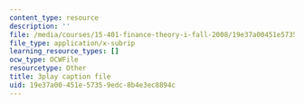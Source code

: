 ```yaml
---
content_type: resource
description: ''
file: /media/courses/15-401-finance-theory-i-fall-2008/19e37a00451e57359edc8b4e3ec8894c_z2oQe6B1Qa4.vtt
file_type: application/x-subrip
learning_resource_types: []
ocw_type: OCWFile
resourcetype: Other
title: 3play caption file
uid: 19e37a00-451e-5735-9edc-8b4e3ec8894c
---
```

